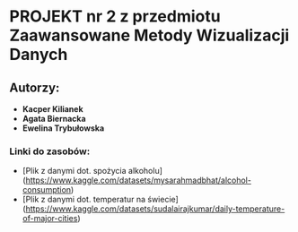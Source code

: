 # PROJEKT nr 2 z przedmiotu Zaawansowane Metody Wizualizacji Danych

## Autorzy:

- **Kacper Kilianek**
- **Agata Biernacka**
- **Ewelina Trybułowska**

### Linki do zasobów:

- [Plik z danymi dot. spożycia alkoholu] (https://www.kaggle.com/datasets/mysarahmadbhat/alcohol-consumption)
- [Plik z danymi dot. temperatur na świecie] (https://www.kaggle.com/datasets/sudalairajkumar/daily-temperature-of-major-cities)